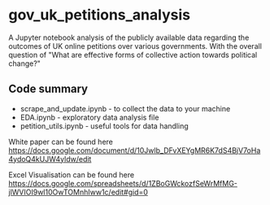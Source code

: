 # gov_uk_petitions_analysis
A Jupyter notebook analysis of the publicly available data regarding the outcomes of UK online petitions over various governments. With the overall question of "What are effective forms of collective action towards political change?"

Code summary
------------
- scrape_and_update.ipynb - to collect the data to your machine
- EDA.ipynb               - exploratory data analysis file
- petition_utils.ipynb    - useful tools for data handling

White paper can be found here
https://docs.google.com/document/d/10Jwlb_DFvXEYgMR6K7dS4BjV7oHa4ydoQ4kUJW4yldw/edit

Excel Visualisation can be found here
https://docs.google.com/spreadsheets/d/1ZBoGWckozfSeWrMfMG-jlWVIOI9wl10OwTOMnhIww1c/edit#gid=0
